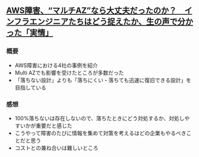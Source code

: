 ## [AWS障害、“マルチAZ”なら大丈夫だったのか？　インフラエンジニアたちはどう捉えたか、生の声で分かった「実情」 ](https://www.itmedia.co.jp/news/articles/1908/28/news127.html)
### 概要
- AWS障害における4社の事例を紹介
- Multi AZでも影響を受けたところが多数だった
- 「落ちない設計」よりも「落ちにくい・落ちても迅速に復旧できる設計」を目指している

### 感想
- 100%落ちないは存在しないので、落ちたときにどう対処するか、対処しやすいかが重要だと感じた
- こうやって障害のたびに情報を集めて対策を考えるはどの企業もやるべきことだと思う
- コストとの兼ね合いは難しいところ
